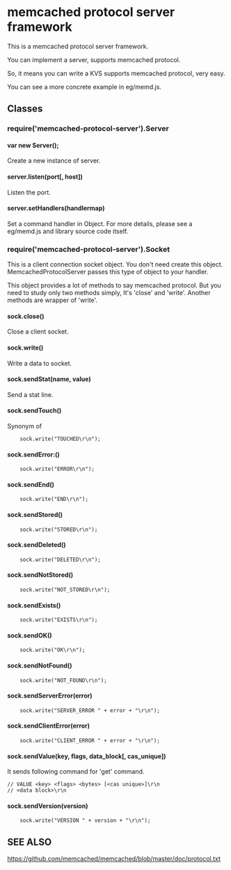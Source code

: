 memcached protocol server framework
===================================

This is a memcached protocol server framework.

You can implement a server, supports memcached protocol.

So, it means you can write a KVS supports memcached protocol, very easy.

You can see a more concrete example in eg/memd.js.

Classes
-------

### require('memcached-protocol-server').Server

#### var new Server();

Create a new instance of server.

#### server.listen(port[, host])

Listen the port.

#### server.setHandlers(handlermap)

Set a command handler in Object. For more details, please see a eg/memd.js and library source code itself.

### require('memcached-protocol-server').Socket

This is a client connection socket object. You don't need create this object. MemcachedProtocolServer passes this type of object to your handler.

This object provides a lot of methods to say memcached protocol. But you need to study only two methods simply, It's 'close' and 'write'. Another methods are wrapper of 'write'.

#### sock.close()

Close a client socket.

#### sock.write()

Write a data to socket.

#### sock.sendStat(name, value)

Send a stat line.

#### sock.sendTouch()

Synonym of

        sock.write("TOUCHED\r\n");

#### sock.sendError:()

        sock.write("ERROR\r\n");

#### sock.sendEnd()

        sock.write("END\r\n");

#### sock.sendStored()

        sock.write("STORED\r\n");

#### sock.sendDeleted()

        sock.write("DELETED\r\n");

#### sock.sendNotStored()

        sock.write("NOT_STORED\r\n");

#### sock.sendExists()

        sock.write("EXISTS\r\n");

#### sock.sendOK()

        sock.write("OK\r\n");

#### sock.sendNotFound()

        sock.write("NOT_FOUND\r\n");

#### sock.sendServerError(error)

        sock.write("SERVER_ERROR " + error + "\r\n");

#### sock.sendClientError(error)

        sock.write("CLIENT_ERROR " + error + "\r\n");

#### sock.sendValue(key, flags, data\_block[, cas_unique])

It sends following command for 'get' command.

    // VALUE <key> <flags> <bytes> [<cas unique>]\r\n
    // <data block>\r\n

#### sock.sendVersion(version)

        sock.write("VERSION " + version + "\r\n");

SEE ALSO
--------

https://github.com/memcached/memcached/blob/master/doc/protocol.txt
